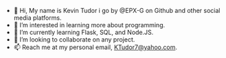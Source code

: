 - 👋 Hi, My name is Kevin Tudor i go by @EPX-G on Github and other social media platforms.
- 👀 I’m interested in learning more about programming.
- 🌱 I’m currently learning Flask, SQL, and Node.JS.
- 💞️ I’m looking to collaborate on any project.
- 📫 Reach me at my personal email, KTudor7@yahoo.com.

<!---
EPX-G/EPX-G is a ✨ special ✨ repository because its `README.md` (this file) appears on your GitHub profile.
You can click the Preview link to take a look at your changes.
--->

